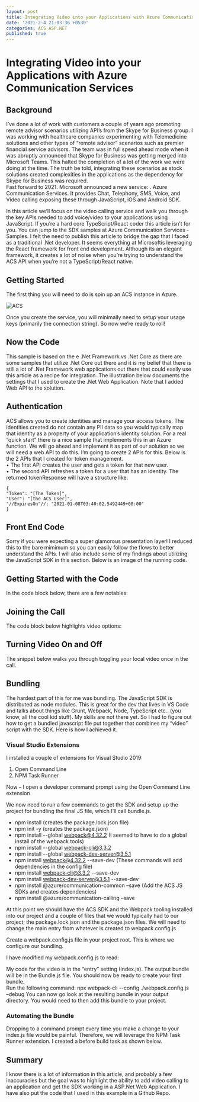 ```yaml
---
layout: post
title: Integrating Video into your Applications with Azure Communication Services
date: '2021-2-4 21:03:36 +0530'
categories: ACS ASP.NET
published: true
---
```


# Integrating Video into your Applications with Azure Communication Services
## Background

I’ve done a lot of work with customers a couple of years ago promoting remote advisor scenarios utilizing API’s from the Skype for Business group.  I was working with healthcare companies experimenting with Telemedicine solutions and other types of “remote advisor” scenarios such as premier financial service advisors.  The team was in full speed ahead mode when it was abruptly announced that Skype for Business was getting merged into Microsoft Teams.  This halted the completion of a lot of the work we were doing at the time.  The truth be told, integrating these scenarios as stock solutions created complexities in the applications as the dependency for Skype for Business was required.  
Fast forward to 2021.  Microsoft announced a new service: .  Azure Communication Services. It provides Chat, Telephony, SMS, Voice, and Video calling  exposing these through JavaScript, iOS and Android SDK.  

In this article we’ll focus on the video calling service and walk you through the key APIs needed to add voice/video to your applications using JavaScript.  If you’re a hard core TypeScript/React coder this article isn’t for you. You can jump to the SDK samples at Azure Communication Services - Samples.   I felt the need to publish this article to bridge the gap that I faced as a traditional .Net developer.  It seems everything at Microsoftis leveraging the React framework for front end development.  Although its an elegant framework, it creates a lot of noise when you’re trying to understand the ACS API when you’re not a TypeScript/React native.
## Getting Started
The first thing you will need to do is spin up an ACS instance in Azure.

![ACS]({{site.baseurl}}/_posts/WINWORD_jfneGFB6zs.png)

Once you create the service, you will minimally need to setup your usage keys (primarily the connection string).  So now we’re ready to roll!

## Now the Code
This sample is based on the e .Net Framework vs .Net Core as there are some samples that utilize .Net Core out there and it is my belief that there is still a lot of .Net Framework web applications out there that could easily use this article as a recipe for integration.
The illustration below documents the settings that I used to create the .Net Web Application.  Note that I added Web API to the solution.  

## Authentication
ACS allows you to create identities and manage your access tokens.  The identities created do not contain any PII data so you would typically map that identity as a property of your application’s identity solution.  For a real “quick start” there is a nice sample that implements this in an Azure function.  We will go ahead and implement it as part of our solution so we will need a web API to do this. 
I’m going to create 2 APIs for this.  Below is the 2 APIs that I created for token management.  
•	The first API creates the user and gets a token for that new user.  
•	The second API refreshes a token for a user that has an identity.
The returned tokenResponse will have a structure like:


    {
    "Token": "[The Token]",
    "User": "[the ACS User]",
    "//ExpiresOn"//: "2021-01-08T03:40:02.5492449+00:00"
    }


## Front End Code
Sorry if you were expecting a super glamorous presentation layer!  I reduced this to the bare mimimum so you can easily follow the flows to better understand the APIs.  I will also include some of my findings about utilizing the JavaScript SDK in this section.  Below is an image of the running code.

## Getting Started with the Code
In the code block below, there are a few notables:

## Joining the Call
The code block below highlights video options:

## Turning Video On and Off
The snippet below walks you through toggling your local video once in the call.

## Bundling
The hardest part of this for me was bundling.  The JavaScript SDK is distributed as node modules.  This is great for the dev that lives in VS Code and talks about things like Grunt, Webpack, Node, TypeScript etc.. (you know, all the cool kid stuff).  My skills are not there yet.  So I had to figure out how to get a bundled javascript file put together that combines my “video” script with the SDK.  Here is how I achieved it. 
### Visual Studio Extensions
I installed a couple of extensions for Visual Studio 2019:
1.	Open Command Line
2.	NPM Task Runner

Now – I open a developer command prompt using the Open Command Line extension


We now need to run a few commands to get the SDK and setup up the project for bundling the final JS file, which I’ll call bundle.js.
- npm install (creates the package.lock.json file) 
- npm init -y (creates the package.json)
- npm install --global webpack@4.32.2  (I seemed to have to do a global install of the webpack tools)
- npm install --global webpack-cli@3.3.2 
- npm install --global webpack-dev-server@3.5.1
- npm install webpack@4.32.2 --save-dev (These commands will add dependencies in the config file)
- npm install webpack-cli@3.3.2 --save-dev
- npm install webpack-dev-server@3.5.1 --save-dev
- npm install @azure/communication-common –save (Add the ACS JS SDKs and creates dependencies)
- npm install @azure/communication-calling –save

At this point we should have the ACS SDK and the Webpack tooling installed into our project and a couple of files that we would typically had to our project; the package.lock.json and the package.json files.  We will need to change the main entry from whatever is created to webpack.config.js


Create a webpack.config.js file in your project root.  This is where we configure our bundling.

I have modified my webpack.config.js to read:  

My code for the video is in the “entry” setting (Index.js).  The output bundle will be in the Bundle.js file.  You should now be ready to create your first bundle.  
Run the following command:  npx webpack-cli --config ./webpack.config.js –debug
You can now go look at the resulting bundle in your output directory.  You would need to then add this bundle to your project.  

### Automating the Bundle
Dropping to a command prompt every time you make a change to your index.js file would be painful.  Therefore, we will leverage the NPM Task Runner extension.  I created a before build task as shown below.

## Summary
I know there is a lot of information in this article, and probably a few inaccuracies but the goal was to highlight the ability to add video calling to an application and get the SDK working in a ASP.Net Web Application.  I have also put the code that I used in this example in a Github Repo.
